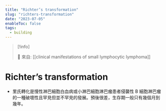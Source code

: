 ```yaml
---
title: "Richter’s transformation"
slug: "richters-transformation"
date: "2023-07-05"
enableToc: false
tags:
  - building
---
```


> [!info]
>
> 🌱 來自: [[clinical manifestations of small lymphocytic lymphoma]]

# Richter’s transformation

- 里氏轉化是慢性淋巴細胞白血病或小淋巴細胞淋巴瘤患者侵襲性 B 細胞淋巴瘤的一種破壞性且罕見但並不罕見的發展。預後很差，生存期一般只有幾個月到幾年。
